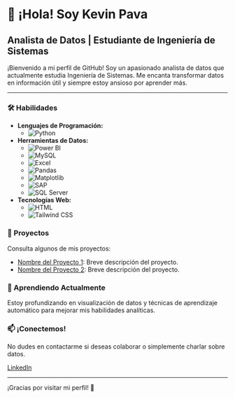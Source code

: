 # 👋 ¡Hola! Soy Kevin Pava

## Analista de Datos | Estudiante de Ingeniería de Sistemas

¡Bienvenido a mi perfil de GitHub! Soy un apasionado analista de datos que actualmente estudia Ingeniería de Sistemas. Me encanta transformar datos en información útil y siempre estoy ansioso por aprender más.

---

### 🛠️ Habilidades
- **Lenguajes de Programación:** 
  - ![Python](https://img.shields.io/badge/Python-3776AB?style=for-the-badge&logo=python&logoColor=white)
- **Herramientas de Datos:** 
  - ![Power BI](https://img.shields.io/badge/Power%20BI-F2C94C?style=for-the-badge&logo=powerbi&logoColor=black)
  - ![MySQL](https://img.shields.io/badge/MySQL-4479A1?style=for-the-badge&logo=mysql&logoColor=white)
  - ![Excel](https://img.shields.io/badge/Microsoft%20Excel-217346?style=for-the-badge&logo=microsoft-excel&logoColor=white)
  - ![Pandas](https://img.shields.io/badge/Pandas-150458?style=for-the-badge&logo=pandas&logoColor=white)
  - ![Matplotlib](https://img.shields.io/badge/Matplotlib-003B57?style=for-the-badge&logo=matplotlib&logoColor=white)
  - ![SAP](https://img.shields.io/badge/SAP-0FA1E0?style=for-the-badge&logo=sap&logoColor=white)
  - ![SQL Server](https://img.shields.io/badge/SQL%20Server-CC2927?style=for-the-badge&logo=microsoftsqlserver&logoColor=white)
- **Tecnologías Web:** 
  - ![HTML](https://img.shields.io/badge/HTML-E34F26?style=for-the-badge&logo=html5&logoColor=white)
  - ![Tailwind CSS](https://img.shields.io/badge/Tailwind%20CSS-06B6D4?style=for-the-badge&logo=tailwind-css&logoColor=white)

### 🚀 Proyectos
Consulta algunos de mis proyectos:
- [Nombre del Proyecto 1](link_to_your_project_1): Breve descripción del proyecto.
- [Nombre del Proyecto 2](link_to_your_project_2): Breve descripción del proyecto.

### 🌱 Aprendiendo Actualmente
Estoy profundizando en visualización de datos y técnicas de aprendizaje automático para mejorar mis habilidades analíticas.

### 📫 ¡Conectemos!
No dudes en contactarme si deseas colaborar o simplemente charlar sobre datos. 

[LinkedIn](your_linkedin_profile) 

---

¡Gracias por visitar mi perfil! 🌟

